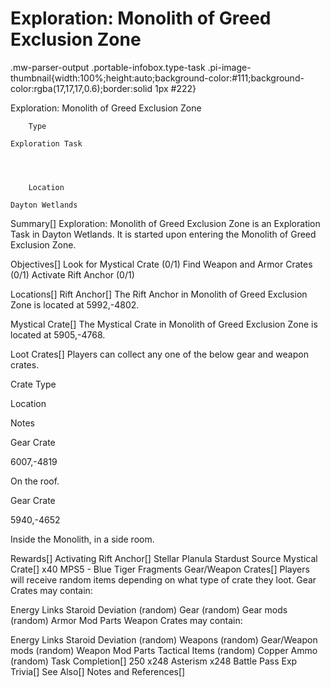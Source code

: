 # Exploration: Monolith of Greed Exclusion Zone

.mw-parser-output .portable-infobox.type-task .pi-image-thumbnail{width:100%;height:auto;background-color:#111;background-color:rgba(17,17,17,0.6);border:solid 1px #222}

Exploration: Monolith of Greed Exclusion Zone

	

	
		Type
	
	Exploration Task



	
		Location
	
	Dayton Wetlands






Summary[]
Exploration: Monolith of Greed Exclusion Zone is an Exploration Task in Dayton Wetlands. It is started upon entering the Monolith of Greed Exclusion Zone.

Objectives[]
Look for Mystical Crate (0/1)
Find Weapon and Armor Crates (0/1)
Activate Rift Anchor (0/1)

Locations[]
Rift Anchor[]
The Rift Anchor in Monolith of Greed Exclusion Zone is located at 5992,-4802.

Mystical Crate[]
The Mystical Crate in Monolith of Greed Exclusion Zone is located at 5905,-4768.

Loot Crates[]
Players can collect any one of the below gear and weapon crates.



Crate Type

Location

Notes


Gear Crate

6007,-4819

On the roof.


Gear Crate

5940,-4652

Inside the Monolith, in a side room.


Rewards[]
Activating Rift Anchor[]
Stellar Planula
Stardust Source
Mystical Crate[]
x40 MPS5 - Blue Tiger Fragments
Gear/Weapon Crates[]
Players will receive random items depending on what type of crate they loot.
Gear Crates may contain:

Energy Links
Staroid
Deviation (random)
Gear (random)
Gear mods (random)
Armor Mod Parts
Weapon Crates may contain:

Energy Links
Staroid
Deviation (random)
Weapons (random)
Gear/Weapon mods (random)
Weapon Mod Parts
Tactical Items (random)
Copper Ammo (random)
Task Completion[]
250
x248 Asterism
x248 Battle Pass Exp
Trivia[]
See Also[]
Notes and References[]
